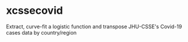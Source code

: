 # xcssecovid
Extract, curve-fit a logistic function and transpose JHU-CSSE's Covid-19 cases data by country/region
